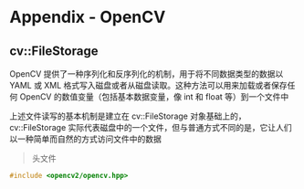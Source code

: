 &emsp;
# Appendix - OpenCV

## cv::FileStorage
OpenCV 提供了一种序列化和反序列化的机制，用于将不同数据类型的数据以 YAML 或 XML 格式写入磁盘或者从磁盘读取。这种方法可以用来加载或者保存任何 OpenCV 的数值变量（包括基本数据变量，像 int 和 float 等）到一个文件中

上述文件读写的基本机制是建立在 cv::FileStorage 对象基础上的，cv::FileStorage 实际代表磁盘中的一个文件，但与普通方式不同的是，它让人们以一种简单而自然的方式访问文件中的数据
>头文件
```c++
#include <opencv2/opencv.hpp>
```